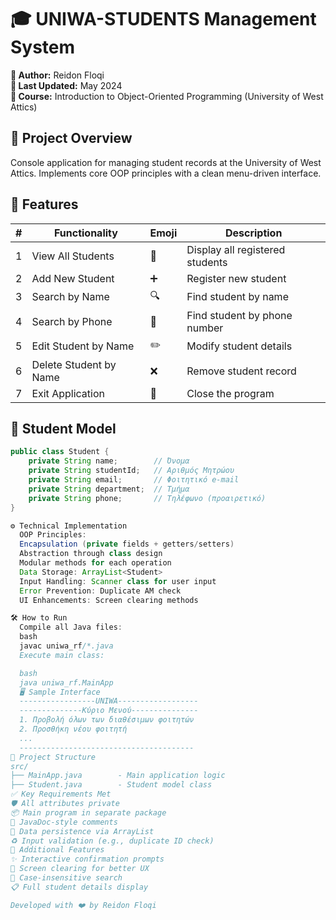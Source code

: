 # 🎓 UNIWA-STUDENTS Management System

**👤 Author:** Reidon Floqi  
**📅 Last Updated:** May 2024  
**🏫 Course:** Introduction to Object-Oriented Programming (University of West Attics)

## 🌟 Project Overview
Console application for managing student records at the University of West Attics. Implements core OOP principles with a clean menu-driven interface.

## 🚀 Features
  | # | Functionality                | Emoji | Description                     |
  |---|------------------------------|-------|---------------------------------|
  | 1 | View All Students            | 👥    | Display all registered students |
  | 2 | Add New Student              | ➕    | Register new student            |
  | 3 | Search by Name               | 🔍    | Find student by name            |
  | 4 | Search by Phone              | 📱    | Find student by phone number    |
  | 5 | Edit Student by Name         | ✏️    | Modify student details          |
  | 6 | Delete Student by Name       | ❌    | Remove student record           |
  | 7 | Exit Application             | 🚪    | Close the program               |

## 🧠 Student Model
```java
public class Student {
    private String name;        // Όνομα
    private String studentId;   // Αριθμός Μητρώου
    private String email;       // Φοιτητικό e-mail
    private String department;  // Τμήμα
    private String phone;       // Τηλέφωνο (προαιρετικό)
}

⚙️ Technical Implementation
  OOP Principles:
  Encapsulation (private fields + getters/setters)
  Abstraction through class design
  Modular methods for each operation
  Data Storage: ArrayList<Student>
  Input Handling: Scanner class for user input
  Error Prevention: Duplicate AM check
  UI Enhancements: Screen clearing methods

🛠️ How to Run
  Compile all Java files:
  bash
  javac uniwa_rf/*.java
  Execute main class:

  bash
  java uniwa_rf.MainApp
  🖥️ Sample Interface
  -----------------UNIWA------------------
  --------------Κύριο Μενού---------------
  1. Προβολή όλων των διαθέσιμων φοιτητών
  2. Προσθήκη νέου φοιτητή
  ...
  ---------------------------------------
📁 Project Structure
src/
├── MainApp.java        - Main application logic
├── Student.java        - Student model class
✅ Key Requirements Met
🛡️ All attributes private
📦 Main program in separate package
📝 JavaDoc-style comments
💾 Data persistence via ArrayList
♻️ Input validation (e.g., duplicate ID check)
🌈 Additional Features
✨ Interactive confirmation prompts
🧹 Screen clearing for better UX
🔄 Case-insensitive search
📋 Full student details display

Developed with ❤️ by Reidon Floqi
